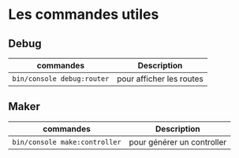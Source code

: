 # Les commandes utiles

## Debug

| commandes | Description |
| --- | ------------ | 
| `bin/console debug:router` | pour afficher les routes |

## Maker

| commandes | Description |
| --- | ------------ | 
| `bin/console make:controller` | pour générer un controller |

